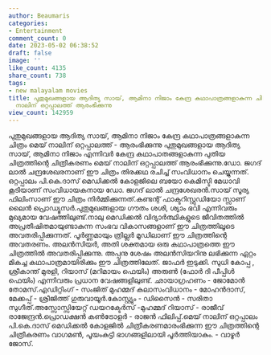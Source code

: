 ```yaml
---
author: Beaumaris
categories:
- Entertainment
comment_count: 0
date: 2023-05-02 06:38:52
draft: false
image: ''
like_count: 4135
share_count: 738
tags:
- new malayalam movies
title: പുതുമുഖങ്ങളായ ആദിത്യ സായ്, ആമിനാ നിജാം കേന്ദ്ര കഥാപാത്രങ്ങളാകുന്ന ചിത്രം മെയ്
  നാലിന് ഒറ്റപ്പാലത്ത് ആരംഭിക്കുന്നു
view_count: 142959
---
```


പുതുമുഖങ്ങളായ ആദിത്യ സായ്, ആമിനാ നിജാം കേന്ദ്ര കഥാപാത്രങ്ങളാകുന്ന ചിത്രം മെയ് നാലിന് ഒറ്റപ്പാലത്ത് - ആരംഭിക്കുന്നു പുതുമുഖങ്ങളായ ആദിത്യ സായ്, ആമിനാ നിജാം എന്നിവർ കേന്ദ്ര കഥാപാതങ്ങളാകുന്ന പുതിയ ചിത്രത്തിന്റെ ചിത്രീകരണം മെയ് നാലിന് ഒറ്റപ്പാലത്ത് ആരംഭിക്കുന്നു.ഡോ. ജഗദ് ലാൽ ചന്ദ്രശേഖരനാണ് ഈ ചിത്രം തിരക്കഥ രചിച്ച് സംവിധാനം ചെയ്യുന്നത്. ഒറ്റപ്പാലം പി.കെ.ദാസ് മെഡിക്കൽ കോളജിലെ ബയോ കെമിസ്ടി മേധാവി കൂടിയാണ് സംവിധായകനായ ഡോ. ജഗദ് ലാൽ ചന്ദ്രശേഖരൻ.സായ് സൂര്യ ഫിലിംസാണ് ഈ ചിത്രം നിർമ്മിക്കുന്നത്.കണ്ടന്റ് ഫാക്ടറിസ്റ്റുഡിയോ സ്സാണ് ലൈൻ പ്രൊഡ്യൂസർ.പുതുമുഖങ്ങളായ ഗൗതം ശശി, ശ്യാം ഭവി എന്നിവരും മുഖ്യമായ വേഷത്തിലുണ്ട്.നാലു മെഡിക്കൽ വിദ്യാർത്ഥികളുടെ ജീവിതത്തിൽ അപ്രതീഷിതമായുണ്ടാകുന്ന സംഭവ വികാസങ്ങളാണ് ഈ ചിത്രത്തിലൂടെ അവതരിപ്പിക്കുന്നത്. പൂർണ്ണമായും ത്രില്ലർ മൂഡിലാണ് ഈ ചിത്രത്തിന്റെ അവതരണം. അലൻസിയർ, അതി ശക്തമായ ഒരു കഥാപാത്രത്തെ ഈ ചിത്രത്തിൽ അവതരിപ്പിക്കുന്നു. അപ്പനു ശേഷം അലൻസിയറിനു ലഭിക്കുന്ന ഏറ്റം മികച്ച കഥാപാത്രമായിരിക്കും ഈ ചിത്രത്തിലേത്. ജാഫർ ഇടുക്കി. സുധി കോപ്പ , ശ്രീകാന്ത് മുരളി, റിയാസ് (മറിമായം ഫെയിം) അരുൺ (ഫോർ ദി പീപ്പിൾ ഫെയിം) എന്നിവരും പ്രധാന വേഷങ്ങളിലുണ്ട്. ഛായാഗ്രഹണം - ജോമോൻ തോമസ്.എഡിറ്റിംഗ് - സംജിത് മുഹമ്മദ് കലാസംവിധാനം - മോഹൻദാസ്, മേക്കപ്പ് - ശ്രീജിത്ത് ഗുരുവായൂർ.കോസ്റ്റ്യും - ഡിസൈൻ - സരിതാ സുഗീത്.അസ്സോസ്സിയേറ്റ് ഡയറക്ടേർസ് -മുഹമ്മദ് റിയാസ് - രാജീവ് രാജേന്ദ്രൻ.പ്രൊഡക്ഷൻ കൺട്രോളർ - രാജൻ ഫിലിപ്പ്.മെയ് നാലിന് ഒറ്റപ്പാലം പി.കെ.ദാസ് മെഡിക്കൽ കോളജിൽ ചിത്രീകരണമാരംഭിക്കുന്ന ഈ ചിത്രത്തിന്റെ ചിത്രീകരണം വാഗമൺ, പൂയംകുട്ടി ഭാഗങ്ങളിലായി പൂർത്തിയാകും. - വാഴൂർ ജോസ്.